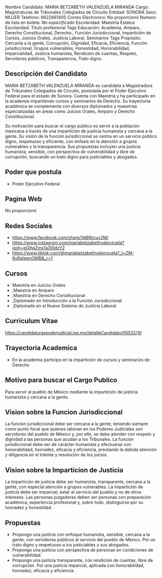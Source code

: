 Nombre Candidato: MARIA BETZABETH VALENZUELA MIRANDA
Cargo: Magistraturas de Tribunales Colegiados de Circuito
Entidad: SONORA
Sexo: MUJER
Telefono: 6622881405
Correo Electronico: No proporcionó
Numero de lista en boleta: *No especificado*
Escolaridad: Maestría
Estatus Escolaridad: Título profesional
Tags Educación: Academia, Amparo, Derecho Constitucional, Derecho., Función Jurisdiccional, Impartición de Cursos, Juicios Orales, Justicia Laboral, Seminarios
Tags Propósito: Cercanía a la gente, Corrupción, Dignidad, Eficacia, Eficiencia, Función jurisdiccional, Grupos vulnerables, Honestidad, Honorabilidad, Imparcialidad, Justicia humanista, Rendición de cuentas, Respeto, Servidores públicos, Transparencia, Trato digno.


## Descripción del Candidato 

MARIA BETZABETH VALENZUELA MIRANDA es candidata a Magistradura de Tribunales Colegiados de Circuito, postulada por el Poder Ejecutivo Federal para el estado de Sonora. Cuenta con Maestría y ha participado en la academia impartiendo cursos y seminarios de Derecho. Su trayectoria académica se complementa con diversos diplomados y maestrías especializadas en áreas como Juicios Orales, Amparo y Derecho Constitucional.

Su motivación para buscar el cargo público es servir a la población mexicana a través de una impartición de justicia humanista y cercana a la gente. Su visión de la función jurisdiccional se centra en un servicio público digno, respetuoso y eficiente, con énfasis en la atención a grupos vulnerables y la transparencia. Sus propuestas incluyen una justicia humanista, sensible, con perspectiva de vulnerabilidad y libre de corrupción, buscando un trato digno para justiciables y abogados.


## Poder que postula

- Poder Ejecutivo Federal


## Pagina Web

No proporcionó


## Redes Sociales

- https://www.facebook.com/share/1ABNrcuv2M/
- https://www.instagram.com/mariabetzabethvalenzuela?igsh=eG9wZms1a3I0dzY2
- https://www.tiktok.com/@mariabetzabethvalenzuela?_t=ZM-8v6alwenOMB&_r=1


## Cursos

- Maestría en Juicios Orales
- ,Maestría en Amparo
- ,Maestría en Derecho Constitucional
- ,Diplomado en Introducción a la Función Jurisdiccional
- ,Diplomado en el Nuevo Sistema de Justicia Laboral


## Curriculum Vitae

https://candidaturaspoderjudicial.ine.mx/detalleCandidato/55532/10


## Trayectoria Academica

- En la academia participo en la impartición de cursos y seminarios de Derecho


## Motivo para buscar el Cargo Publico

Para servir al pueblo de México mediante la impartición de justicia humanista y cercana a la gente.


## Vision sobre la Funcion Jurisdiccional

La función jurisdiccional debe ser cercana a la gente, teniendo siempre como punto focal que quienes laboran en los Poderes Judiciales son servidores del pueblo de México y, por ello, se debe atender con respeto y dignidad a las personas que acudan a los Tribunales. La función jurisdiccional debe ser de carácter humanista y efectuarse con honorabilidad, honradez, eficacia y eficiencia, prestando la debida atención y diligencia en el trámite y resolución de los juicios.


## Vision sobre la Imparticion de Justicia

La impartición de justicia debe ser humanista, transparente, cercana a la gente, con especial atención a grupos vulnerables. La impartición de justicia debe ser imparcial, estar al servicio del pueblo y no de otros intereses. Las personas juzgadoras deben ser personas con preparación académica, experiencia profesional y, sobre todo, distinguirse por su honradez y honestidad.


## Propuestas

- Propongo una justicia con enfoque humanista, sensible, cercana a la gente, con servidores públicos al servicio del pueblo de México. Por un trato digno y respetuoso a los justiciables y sus abogados.
- Propongo una justicia con perspectiva de personas en condiciones de vulnerabilidad.
- Propongo una justicia transparente, con rendición de cuentas, libre de corrupción. Por una justicia imparcial, aplicada con honorabilidad, honradez, eficacia y eficiencia.

